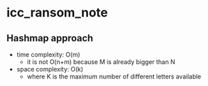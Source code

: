 # icc_ransom_note

## Hashmap approach

- time complexity: O(m)
    - it is not O(n+m) because M is already bigger than N
- space complexity: O(k)
    - where K is the maximum number of different letters available
